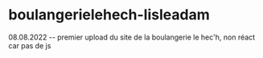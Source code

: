 # boulangerielehech-lisleadam

08.08.2022 -- premier upload du site de la boulangerie le hec'h, non réact car pas de js

